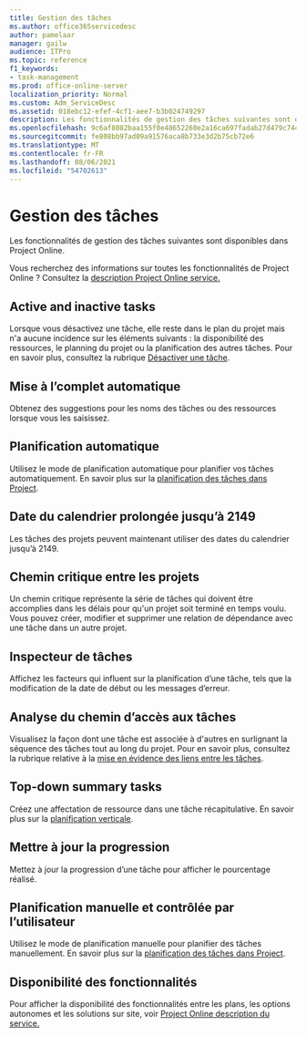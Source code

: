 ```yaml
---
title: Gestion des tâches
ms.author: office365servicedesc
author: pamelaar
manager: gailw
audience: ITPro
ms.topic: reference
f1_keywords:
- task-management
ms.prod: office-online-server
localization_priority: Normal
ms.custom: Adm_ServiceDesc
ms.assetid: 018ebc12-efef-4cf1-aee7-b3b024749297
description: Les fonctionnalités de gestion des tâches suivantes sont disponibles dans Project Online.
ms.openlocfilehash: 9c6af8082baa155f0e48652260e2a16ca697fadab27d479c7449131ad6b567ab
ms.sourcegitcommit: fe808bb97ad09a91576aca8b733e3d2b75cb72e6
ms.translationtype: MT
ms.contentlocale: fr-FR
ms.lasthandoff: 08/06/2021
ms.locfileid: "54702613"
---
```

# <a name="task-management"></a>Gestion des tâches

Les fonctionnalités de gestion des tâches suivantes sont disponibles dans Project Online.
  
Vous recherchez des informations sur toutes les fonctionnalités de Project Online ? Consultez la [description Project Online service.](project-online-service-description.md)
  
## <a name="active-and-inactive-tasks"></a>Active and inactive tasks

Lorsque vous désactivez une tâche, elle reste dans le plan du projet mais n'a aucune incidence sur les éléments suivants : la disponibilité des ressources, le planning du projet ou la planification des autres tâches. Pour en savoir plus, consultez la rubrique [Désactiver une tâche](https://go.microsoft.com/fwlink/p/?LinkId=271335).
  
## <a name="auto-complete"></a>Mise à l’complet automatique

Obtenez des suggestions pour les noms des tâches ou des ressources lorsque vous les saisissez. 
  
## <a name="automatic-scheduling"></a>Planification automatique

Utilisez le mode de planification automatique pour planifier vos tâches automatiquement. En savoir plus sur la [planification des tâches dans Project](https://go.microsoft.com/fwlink/p/?LinkId=271331). 
  
## <a name="calendar-date-extended-to-2149"></a>Date du calendrier prolongée jusqu’à 2149

Les tâches des projets peuvent maintenant utiliser des dates du calendrier jusqu’à 2149. 
  
## <a name="cross-project-critical-path"></a>Chemin critique entre les projets

Un chemin critique représente la série de tâches qui doivent être accomplies dans les délais pour qu'un projet soit terminé en temps voulu. Vous pouvez créer, modifier et supprimer une relation de dépendance avec une tâche dans un autre projet. 
  
## <a name="task-inspector"></a>Inspecteur de tâches

Affichez les facteurs qui influent sur la planification d’une tâche, tels que la modification de la date de début ou les messages d’erreur.
  
## <a name="task-path-analysis"></a>Analyse du chemin d’accès aux tâches

Visualisez la façon dont une tâche est associée à d'autres en surlignant la séquence des tâches tout au long du projet. Pour en savoir plus, consultez la rubrique relative à la [mise en évidence des liens entre les tâches](https://go.microsoft.com/fwlink/p/?LinkId=271345).
  
## <a name="top-down-summary-tasks"></a>Top-down summary tasks

Créez une affectation de ressource dans une tâche récapitulative. En savoir plus sur la [planification verticale](https://go.microsoft.com/fwlink/p/?LinkId=271333).
  
## <a name="update-progress"></a>Mettre à jour la progression

Mettez à jour la progression d’une tâche pour afficher le pourcentage réalisé.
  
## <a name="user-controlled-and-manual-scheduling"></a>Planification manuelle et contrôlée par l’utilisateur

Utilisez le mode de planification manuelle pour planifier des tâches manuellement. En savoir plus sur la [planification des tâches dans Project](https://go.microsoft.com/fwlink/p/?LinkId=271331).
  
## <a name="feature-availability"></a>Disponibilité des fonctionnalités

Pour afficher la disponibilité des fonctionnalités entre les plans, les options autonomes et les solutions sur site, voir [Project Online description du service.](project-online-service-description.md)
  